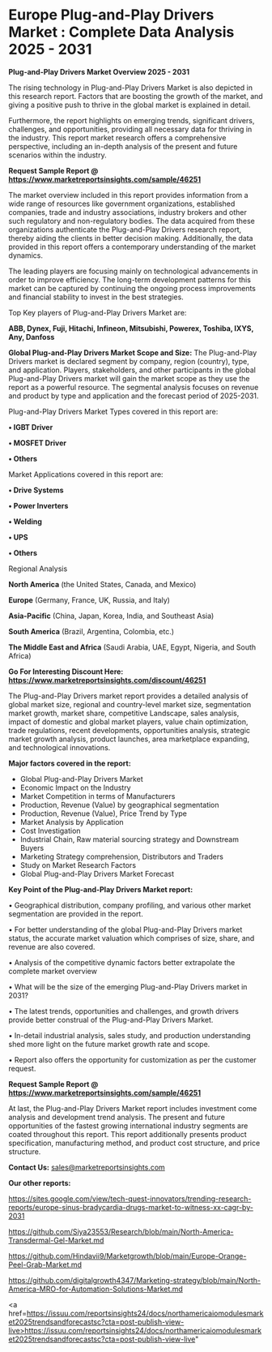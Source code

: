 # Europe Plug-and-Play Drivers Market : Complete Data Analysis 2025 - 2031

<Strong> Plug-and-Play Drivers Market Overview 2025 - 2031</strong>

The rising technology in Plug-and-Play Drivers Market is also depicted in this research report. Factors that are boosting the growth of the market, and giving a positive push to thrive in the global market is explained in detail.

Furthermore, the report highlights on emerging trends, significant drivers, challenges, and opportunities, providing all necessary data for thriving in the industry. This report market research offers a comprehensive perspective, including an in-depth analysis of the present and future scenarios within the industry.

<strong>Request Sample Report @ <a href=https://www.marketreportsinsights.com/sample/46251>https://www.marketreportsinsights.com/sample/46251</a></strong>

The market overview included in this report provides information from a wide range of resources like government organizations, established companies, trade and industry associations, industry brokers and other such regulatory and non-regulatory bodies. The data acquired from these organizations authenticate the Plug-and-Play Drivers research report, thereby aiding the clients in better decision making. Additionally, the data provided in this report offers a contemporary understanding of the market dynamics.

The leading players are focusing mainly on technological advancements in order to improve efficiency. The long-term development patterns for this market can be captured by continuing the ongoing process improvements and financial stability to invest in the best strategies.

Top Key players of Plug-and-Play Drivers Market are:

<strong>ABB, Dynex, Fuji, Hitachi, Infineon, Mitsubishi, Powerex, Toshiba, IXYS, Any, Danfoss</strong>

<strong><b>Global Plug-and-Play Drivers Market Scope and Size:</b></strong>
The Plug-and-Play Drivers market is declared segment by company, region (country), type, and application. Players, stakeholders, and other participants in the global Plug-and-Play Drivers market will gain the market scope as they use the report as a powerful resource. The segmental analysis focuses on revenue and product by type and application and the forecast period of 2025-2031.

Plug-and-Play Drivers Market Types covered in this report are:

<strong>•  IGBT Driver

•  MOSFET Driver

•  Others</strong>

Market Applications covered in this report are:

<strong>•  Drive Systems

•  Power Inverters

•  Welding

•  UPS

•  Others</strong> 

Regional Analysis

<strong>North America</strong> (the United States, Canada, and Mexico)

<strong>Europe</strong> (Germany, France, UK, Russia, and Italy)

<strong>Asia-Pacific</strong> (China, Japan, Korea, India, and Southeast Asia)

<strong>South America</strong> (Brazil, Argentina, Colombia, etc.)

<strong>The Middle East and Africa</strong> (Saudi Arabia, UAE, Egypt, Nigeria, and South Africa)

<strong>Go For Interesting Discount Here: <a href=https://www.marketreportsinsights.com/discount/46251>https://www.marketreportsinsights.com/discount/46251</a></strong>

The Plug-and-Play Drivers market report provides a detailed analysis of global market size, regional and country-level market size, segmentation market growth, market share, competitive Landscape, sales analysis, impact of domestic and global market players, value chain optimization, trade regulations, recent developments, opportunities analysis, strategic market growth analysis, product launches, area marketplace expanding, and technological innovations.

<strong><b>Major factors covered in the report:</b></strong>
<ul>
  <li>Global Plug-and-Play Drivers Market </li>
  <li>Economic Impact on the Industry</li>
  <li>Market Competition in terms of Manufacturers</li>
  <li>Production, Revenue (Value) by geographical segmentation</li>
  <li>Production, Revenue (Value), Price Trend by Type</li>
  <li>Market Analysis by Application</li>
  <li>Cost Investigation</li>
  <li>Industrial Chain, Raw material sourcing strategy and Downstream Buyers</li>
  <li>Marketing Strategy comprehension, Distributors and Traders</li>
  <li>Study on Market Research Factors</li>
  <li>Global Plug-and-Play Drivers Market Forecast</li>
</ul>

<strong><b>Key Point of the Plug-and-Play Drivers Market report:</b></strong>

• Geographical distribution, company profiling, and various other market segmentation are provided in the report.

• For better understanding of the global Plug-and-Play Drivers market status, the accurate market valuation which comprises of size, share, and revenue are also covered.

• Analysis of the competitive dynamic factors better extrapolate the complete market overview

• What will be the size of the emerging Plug-and-Play Drivers market in 2031?

• The latest trends, opportunities and challenges, and growth drivers provide better construal of the Plug-and-Play Drivers Market.

• In-detail industrial analysis, sales study, and production understanding shed more light on the future market growth rate and scope.

• Report also offers the opportunity for customization as per the customer request.

<strong>Request Sample Report @ <a href=https://www.marketreportsinsights.com/sample/46251>https://www.marketreportsinsights.com/sample/46251</a></strong>

At last, the Plug-and-Play Drivers Market report includes investment come analysis and development trend analysis. The present and future opportunities of the fastest growing international industry segments are coated throughout this report. This report additionally presents product specification, manufacturing method, and product cost structure, and price structure.

<strong>Contact Us:</strong>
sales@marketreportsinsights.com

<strong>Our other reports:</strong>

<a href=https://sites.google.com/view/tech-quest-innovators/trending-research-reports/europe-sinus-bradycardia-drugs-market-to-witness-xx-cagr-by-2031>https://sites.google.com/view/tech-quest-innovators/trending-research-reports/europe-sinus-bradycardia-drugs-market-to-witness-xx-cagr-by-2031</a>

<a href=https://github.com/Siya23553/Research/blob/main/North-America-Transdermal-Gel-Market.md>https://github.com/Siya23553/Research/blob/main/North-America-Transdermal-Gel-Market.md</a>

<a href=https://github.com/Hindavii9/Marketgrowth/blob/main/Europe-Orange-Peel-Grab-Market.md>https://github.com/Hindavii9/Marketgrowth/blob/main/Europe-Orange-Peel-Grab-Market.md</a>

<a href=https://github.com/digitalgrowth4347/Marketing-strategy/blob/main/North-America-MRO-for-Automation-Solutions-Market.md>https://github.com/digitalgrowth4347/Marketing-strategy/blob/main/North-America-MRO-for-Automation-Solutions-Market.md</a>

<a href=https://issuu.com/reportsinsights24/docs/northamericaiomodulesmarket2025trendsandforecastsc?cta=post-publish-view-live>https://issuu.com/reportsinsights24/docs/northamericaiomodulesmarket2025trendsandforecastsc?cta=post-publish-view-live</a>"
